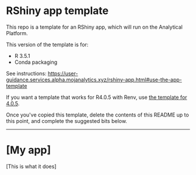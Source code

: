 # RShiny app template

This repo is a template for an RShiny app, which will run on the Analytical Platform.

This version of the template is for:

* R 3.5.1
* Conda packaging

See instructions: https://user-guidance.services.alpha.mojanalytics.xyz/rshiny-app.html#use-the-app-template

If you want a template that works for R4.0.5 with Renv, use [the template for 4.0.5](https://github.com/moj-analytical-services/rshiny-template-405).

Once you've copied this template, delete the contents of this README up to this point, and complete the suggested bits below.

---

# [My app]

[This is what it does]
